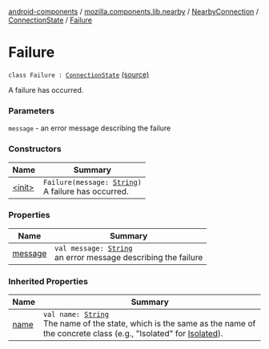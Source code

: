 [android-components](../../../../index.md) / [mozilla.components.lib.nearby](../../../index.md) / [NearbyConnection](../../index.md) / [ConnectionState](../index.md) / [Failure](./index.md)

# Failure

`class Failure : `[`ConnectionState`](../index.md) [(source)](https://github.com/mozilla-mobile/android-components/blob/master/components/lib/nearby/src/main/java/mozilla/components/lib/nearby/NearbyConnection.kt#L193)

A failure has occurred.

### Parameters

`message` - an error message describing the failure

### Constructors

| Name | Summary |
|---|---|
| [&lt;init&gt;](-init-.md) | `Failure(message: `[`String`](https://kotlinlang.org/api/latest/jvm/stdlib/kotlin/-string/index.html)`)`<br>A failure has occurred. |

### Properties

| Name | Summary |
|---|---|
| [message](message.md) | `val message: `[`String`](https://kotlinlang.org/api/latest/jvm/stdlib/kotlin/-string/index.html)<br>an error message describing the failure |

### Inherited Properties

| Name | Summary |
|---|---|
| [name](../name.md) | `val name: `[`String`](https://kotlinlang.org/api/latest/jvm/stdlib/kotlin/-string/index.html)<br>The name of the state, which is the same as the name of the concrete class (e.g., "Isolated" for [Isolated](../-isolated.md)). |
